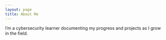 ```yaml
---
layout: page
title: About Me
---
```


I’m a cybersecurity learner documenting my progress and projects as I grow in the field.